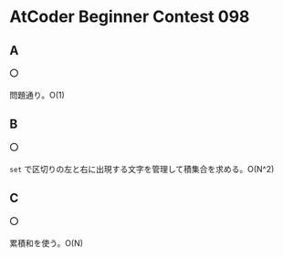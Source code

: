 # AtCoder Beginner Contest 098

## A

:o:

問題通り。O(1)

## B

:o:

`set` で区切りの左と右に出現する文字を管理して積集合を求める。O(N^2)

## C

:o:

累積和を使う。O(N)
